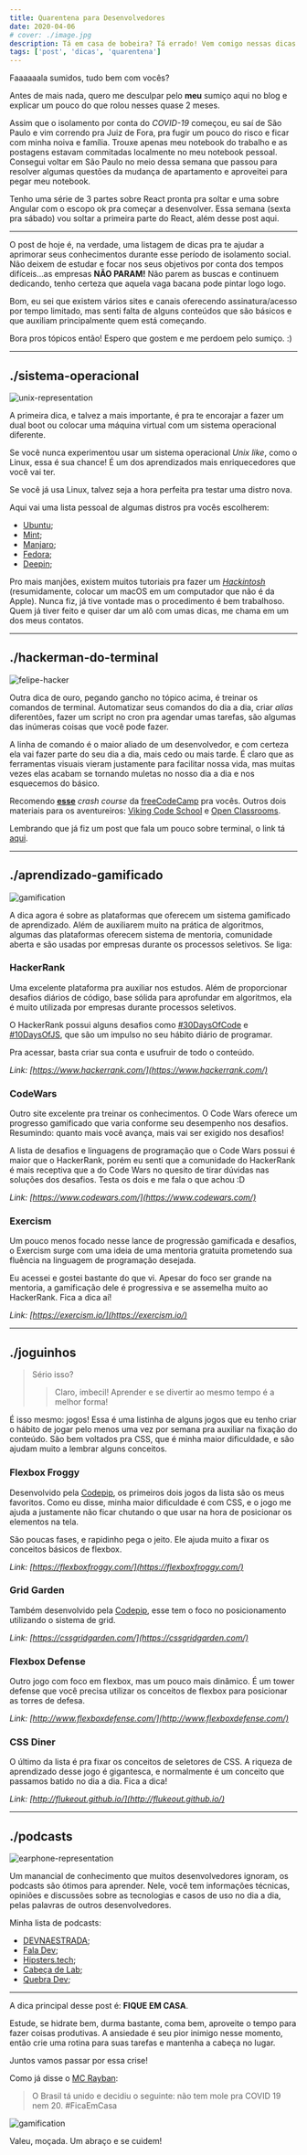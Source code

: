```yaml
---
title: Quarentena para Desenvolvedores
date: 2020-04-06
# cover: ./image.jpg
description: Tá em casa de bobeira? Tá errado! Vem comigo nessas dicas pra te auxiliar a dar um up no conhecimento e encontrar aquela vaga bacana mesmo durante tempos de crise.
tags: ['post', 'dicas', 'quarentena']
---
```


Faaaaaala sumidos, tudo bem com vocês?

Antes de mais nada, quero me desculpar pelo **meu** sumiço aqui no blog e explicar um pouco do que rolou nesses quase 2 meses.

Assim que o isolamento por conta do *COVID-19* começou, eu saí de São Paulo e vim correndo pra Juiz de Fora, pra fugir um pouco do risco e ficar com minha noiva e família. Trouxe apenas meu notebook do trabalho e as postagens estavam commitadas localmente no meu notebook pessoal. Consegui voltar em São Paulo no meio dessa semana que passou para resolver algumas questões da mudança de apartamento e aproveitei para pegar meu notebook.

Tenho uma série de 3 partes sobre React pronta pra soltar e uma sobre Angular com o escopo ok pra começar a desenvolver. Essa semana (sexta pra sábado) vou soltar a primeira parte do React, além desse post aqui.

---

O post de hoje é, na verdade, uma listagem de dicas pra te ajudar a aprimorar seus conhecimentos durante esse período de isolamento social. Não deixem de estudar e focar nos seus objetivos por conta dos tempos difíceis...as empresas **NÃO PARAM!** Não parem as buscas e continuem dedicando, tenho certeza que aquela vaga bacana pode pintar logo logo.

Bom, eu sei que existem vários sites e canais oferecendo assinatura/acesso por tempo limitado, mas senti falta de alguns conteúdos que são básicos e que auxiliam principalmente quem está começando.

Bora pros tópicos então! Espero que gostem e me perdoem pelo sumiço. :)

---
## ./sistema-operacional

![unix-representation](./img/linux.jpg)

A primeira dica, e talvez a mais importante, é pra te encorajar a fazer um dual boot ou colocar uma máquina virtual com um sistema operacional diferente.

Se você nunca experimentou usar um sistema operacional *Unix like*, como o Linux, essa é sua chance! É um dos aprendizados mais enriquecedores que você vai ter.

Se você já usa Linux, talvez seja a hora perfeita pra testar uma distro nova.

Aqui vai uma lista pessoal de algumas distros pra vocês escolherem:
- [Ubuntu](https://ubuntu.com/);
- [Mint](https://www.linuxmint.com/);
- [Manjaro](https://manjaro.org/);
- [Fedora](https://getfedora.org/pt_BR/);
- [Deepin](https://www.deepin.org/en/);

Pro mais manjões, existem muitos tutoriais pra fazer um *[Hackintosh](https://hackintosh.com/)* (resumidamente, colocar um macOS em um computador que não é da Apple). Nunca fiz, já tive vontade mas o procedimento é bem trabalhoso. Quem já tiver feito e quiser dar um alô com umas dicas, me chama em um dos meus contatos.

---
## ./hackerman-do-terminal

![felipe-hacker](./img/felipe-hacker.jpg)

Outra dica de ouro, pegando gancho no tópico acima, é treinar os comandos de terminal. Automatizar seus comandos do dia a dia, criar *alias* diferentões, fazer um script no cron pra agendar umas tarefas, são algumas das inúmeras coisas que você pode fazer.

A linha de comando é o maior aliado de um desenvolvedor, e com certeza ela vai fazer parte do seu dia a dia, mais cedo ou mais tarde. É claro que as ferramentas visuais vieram justamente para facilitar nossa vida, mas muitas vezes elas acabam se tornando muletas no nosso dia a dia e nos esquecemos do básico.

Recomendo **[esse](https://www.youtube.com/watch?v=yz7nYlnXLfE)** *crash course* da [freeCodeCamp](https://freecodecamp.org) pra vocês. Outros dois materiais para os aventureiros: [Viking Code School](https://www.vikingcodeschool.com/web-development-basics/a-command-line-crash-course) e [Open Classrooms](https://openclassrooms.com/en/courses/4614926-learn-the-command-line-in-terminal).

Lembrando que já fiz um post que fala um pouco sobre terminal, o link tá [aqui](https://pedro-mello.netlify.com/terminal-ide-editor/).

---
## ./aprendizado-gamificado

![gamification](./img/gamification.jpg)

A dica agora é sobre as plataformas que oferecem um sistema gamificado de aprendizado. Além de auxiliarem muito na prática de algoritmos, algumas das plataformas oferecem sistema de mentoria, comunidade aberta e são usadas por empresas durante os processos seletivos. Se liga:

### **HackerRank**

Uma excelente plataforma pra auxiliar nos estudos. Além de proporcionar desafios diários de código, base sólida para aprofundar em algoritmos, ela é muito utilizada por empresas durante processos seletivos.

O HackerRank possui alguns desafios como [#30DaysOfCode](https://www.google.com/search?q=30+days+of+code) e [#10DaysOfJS](https://www.google.com/search?q=10+days+of+js), que são um impulso no seu hábito diário de programar.

Pra acessar, basta criar sua conta e usufruir de todo o conteúdo.

*Link: [https://www.hackerrank.com/](https://www.hackerrank.com/)*

### **CodeWars**

Outro site excelente pra treinar os conhecimentos. O Code Wars oferece um progresso gamificado que varia conforme seu desempenho nos desafios. Resumindo: quanto mais você avança, mais vai ser exigido nos desafios!

A lista de desafios e linguagens de programação que o Code Wars possui é maior que o HackerRank, porém eu senti que a comunidade do HackerRank é mais receptiva que a do Code Wars no quesito de tirar dúvidas nas soluções dos desafios. Testa os dois e me fala o que achou :D

*Link: [https://www.codewars.com/](https://www.codewars.com/)*

### **Exercism**

Um pouco menos focado nesse lance de progressão gamificada e desafios, o Exercism surge com uma ideia de uma mentoria gratuita prometendo sua fluência na linguagem de programação desejada.

Eu acessei e gostei bastante do que vi. Apesar do foco ser grande na mentoria, a gamificação dele é progressiva e se assemelha muito ao HackerRank. Fica a dica aí!

*Link: [https://exercism.io/](https://exercism.io/)*

---
## ./joguinhos

> Sério isso?
>> Claro, imbecil! Aprender e se divertir ao mesmo tempo é a melhor forma!

É isso mesmo: jogos! Essa é uma listinha de alguns jogos que eu tenho criar o hábito de jogar pelo menos uma vez por semana pra auxiliar na fixação do conteúdo. São bem voltados pra CSS, que é minha maior dificuldade, e são ajudam muito a lembrar alguns conceitos.

### **Flexbox Froggy**

Desenvolvido pela [Codepip](https://codepip.com/), os primeiros dois jogos da lista são os meus favoritos. Como eu disse, minha maior dificuldade é com CSS, e o jogo me ajuda a justamente não ficar chutando o que usar na hora de posicionar os elementos na tela.

São poucas fases, e rapidinho pega o jeito. Ele ajuda muito a fixar os conceitos básicos de flexbox.

*Link: [https://flexboxfroggy.com/](https://flexboxfroggy.com/)*

### **Grid Garden**

Também desenvolvido pela  [Codepip](https://codepip.com/), esse tem o foco no posicionamento utilizando o sistema de grid.

*Link: [https://cssgridgarden.com/](https://cssgridgarden.com/)*

### **Flexbox Defense**

Outro jogo com foco em flexbox, mas um pouco mais dinâmico. É um tower defense que você precisa utilizar os conceitos de flexbox para posicionar as torres de defesa.

*Link: [http://www.flexboxdefense.com/](http://www.flexboxdefense.com/)*


### **CSS Diner**

O último da lista é pra fixar os conceitos de seletores de CSS. A riqueza de aprendizado desse jogo é gigantesca, e normalmente é um conceito que passamos batido no dia a dia. Fica a dica!

*Link: [http://flukeout.github.io/](http://flukeout.github.io/)*

---

## ./podcasts

![earphone-representation](./img/podcasts.jpg)

Um manancial de conhecimento que muitos desenvolvedores ignoram, os podcasts são ótimos para aprender. Nele, você tem informações técnicas, opiniões e discussões sobre as tecnologias e casos de uso no dia a dia, pelas palavras de outros desenvolvedores.

Minha lista de podcasts:
- [DEVNAESTRADA](https://devnaestrada.com.br/);
- [Fala Dev](https://podcasts.google.com/?feed=aHR0cHM6Ly9hbmNob3IuZm0vcy8zYmYyZjJjL3BvZGNhc3QvcnNz&ved=0CAAQ4aUDahcKEwjI9PXe5tToAhUAAAAAHQAAAAAQAQ&hl=pt-BR);
- [Hipsters.tech](https://hipsters.tech/);
- [Cabeça de Lab](http://www.cabecadelab.com.br/);
- [Quebra Dev](https://quebradev.com.br/);

---

A dica principal desse post é: **FIQUE EM CASA**.

Estude, se hidrate bem, durma bastante, coma bem, aproveite o tempo para fazer coisas produtivas. A ansiedade é seu pior inimigo nesse momento, então crie uma rotina para suas tarefas e mantenha a cabeça no lugar.

Juntos vamos passar por essa crise!

Como já disse o [MC Rayban](https://twitter.com/delucca/status/1245700401724342274):

> O Brasil tá unido e decidiu o seguinte: não tem mole pra COVID 19 nem 20. #FicaEmCasa

![gamification](./img/mc-ray-ban.jpg)

Valeu, moçada. Um abraço e se cuidem!